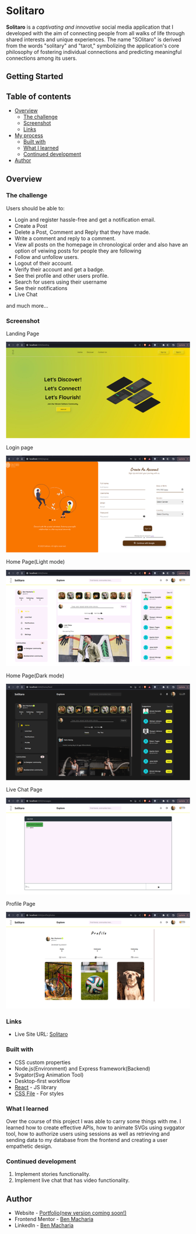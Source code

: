 # Solitaro

**Solitaro** is a _captivating and innovative_ social media application that I developed with the aim of connecting people from all walks of life through shared interests and unique experiences. The name "SOlitaro" is derived from the words "solitary" and "tarot," symbolizing the application's core philosophy of fostering individual connections and predicting meaningful connections among its users.

## Getting Started

## Table of contents

- [Overview](#overview)
  - [The challenge](#the-challenge)
  - [Screenshot](#screenshot)
  - [Links](#links)
- [My process](#my-process)
  - [Built with](#built-with)
  - [What I learned](#what-i-learned)
  - [Continued development](#continued-development)
- [Author](#author)

## Overview

### The challenge

Users should be able to:

- Login and register hassle-free and get a notification email.
- Create a Post
- Delete a Post, Comment and Reply that they have made.
- Write a comment and reply to a comment.
- View all posts on the homepage in chronological order and also have an option of veiwing posts for people they are following
- Follow and unfollow users.
- Logout of their account.
- Verify their account and get a badge.
- See thei profile and other users profile.
- Search for users using their username
- See their notifications
- Live Chat

and much more...

### Screenshot

Landing Page

![Landing](./client/src/assets/landing-page.png)

Login page

![Login](./client/src/assets/signup-page.png)

Home Page(Light mode)

![home](./client/src/assets/home-light.png)

Home Page(Dark mode)

![home](./client/src/assets/home-dark.png)

Live Chat Page

![home](./client/src/assets/livechat.png)

Profile Page

![home](./client/src/assets/profile.png)

### Links

- Live Site URL: [Solitaro]()

### Built with

- CSS custom properties
- Node.js(Environment) and Express framework(Backend)
- Svgator(Svg Animation Tool)
- Desktop-first workflow
- [React](https://reactjs.org/) - JS library
- [CSS File](https://styled-components.com/) - For styles

### What I learned

Over the course of this project I was able to carry some things with me. I learned how to create effective APIs, how to animate SVGs using svggator tool, how to authorize users using sessions as well as retrieving and sending data to my database from the frontend and creating a user empathetic design.

### Continued development

1. Implement stories functionality.
2. Implement live chat that has video functionality.

## Author

- Website - [Portfolio(new version coming soon!)](https://academiccmacharia.github.io/ePortfoliov1/)
- Frontend Mentor - [Ben Macharia](https://www.frontendmentor.io/profile/AcademiccMacharia)
- LinkedIn - [Ben Macharia](https://www.linkedin.com/in/ben-macharia/)
